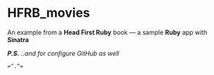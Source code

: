 # HFRB_movies
An example from a **Head First Ruby** book — a sample **Ruby** app with **Sinatra**

_**P.S.** ..and for configure GitHub as well_

`=^.^=`
